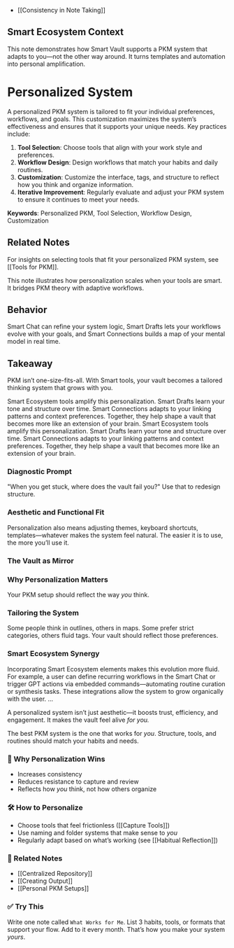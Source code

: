 - [[Consistency in Note Taking]]

## Smart Ecosystem Context
This note demonstrates how Smart Vault supports a PKM system that adapts to you—not the other way around. It turns templates and automation into personal amplification.


# Personalized System

A personalized PKM system is tailored to fit your individual preferences, workflows, and goals. This customization maximizes the system’s effectiveness and ensures that it supports your unique needs. Key practices include:

1. **Tool Selection**: Choose tools that align with your work style and preferences.
2. **Workflow Design**: Design workflows that match your habits and daily routines.
3. **Customization**: Customize the interface, tags, and structure to reflect how you think and organize information.
4. **Iterative Improvement**: Regularly evaluate and adjust your PKM system to ensure it continues to meet your needs.

**Keywords**: Personalized PKM, Tool Selection, Workflow Design, Customization



## Related Notes

For insights on selecting tools that fit your personalized PKM system, see [[Tools for PKM]].

This note illustrates how personalization scales when your tools are smart. It bridges PKM theory with adaptive workflows.

## Behavior
Smart Chat can refine your system logic, Smart Drafts lets your workflows evolve with your goals, and Smart Connections builds a map of your mental model in real time.

## Takeaway
PKM isn’t one-size-fits-all. With Smart tools, your vault becomes a tailored thinking system that grows with you.


Smart Ecosystem tools amplify this personalization. Smart Drafts learn your tone and structure over time. Smart Connections adapts to your linking patterns and context preferences. Together, they help shape a vault that becomes more like an extension of your brain.
Smart Ecosystem tools amplify this personalization. Smart Drafts learn your tone and structure over time. Smart Connections adapts to your linking patterns and context preferences. Together, they help shape a vault that becomes more like an extension of your brain.

### Diagnostic Prompt
"When you get stuck, where does the vault fail you?" Use that to redesign structure.

### Aesthetic and Functional Fit
Personalization also means adjusting themes, keyboard shortcuts, templates—whatever makes the system feel natural. The easier it is to use, the more you’ll use it.

### The Vault as Mirror

### Why Personalization Matters
Your PKM setup should reflect the way *you* think.

### Tailoring the System
Some people think in outlines, others in maps. Some prefer strict categories, others fluid tags. Your vault should reflect those preferences.

### Smart Ecosystem Synergy


Incorporating Smart Ecosystem elements makes this evolution more fluid. For example, a user can define recurring workflows in the Smart Chat or trigger GPT actions via embedded commands—automating routine curation or synthesis tasks. These integrations allow the system to grow organically with the user.
...

A personalized system isn’t just aesthetic—it boosts trust, efficiency, and engagement. It makes the vault feel alive *for you.*


The best PKM system is the one that works for *you*. Structure, tools, and routines should match your habits and needs.

### 🎯 Why Personalization Wins
- Increases consistency
- Reduces resistance to capture and review
- Reflects how *you* think, not how others organize

### 🛠️ How to Personalize
- Choose tools that feel frictionless ([[Capture Tools]])
- Use naming and folder systems that make sense to *you*
- Regularly adapt based on what’s working (see [[Habitual Reflection]])

### 🧩 Related Notes
- [[Centralized Repository]]
- [[Creating Output]]
- [[Personal PKM Setups]]

### ✅ Try This
Write one note called `What Works for Me`. List 3 habits, tools, or formats that support your flow. Add to it every month. That’s how you make your system *yours*.